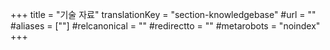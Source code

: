 +++
title = "기술 자료"
translationKey = "section-knowledgebase"
#url = ""
#aliases = [""]
#relcanonical = ""
#redirectto = ""
#metarobots = "noindex"
+++
